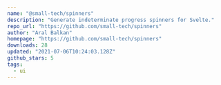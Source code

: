 ```yaml
---
name: "@small-tech/spinners"
description: "Generate indeterminate progress spinners for Svelte."
repo_url: "https://github.com/small-tech/spinners"
author: "Aral Balkan"
homepage: "https://github.com/small-tech/spinners"
downloads: 28
updated: "2021-07-06T10:24:03.128Z"
github_stars: 5
tags: 
  - ui
---
```


